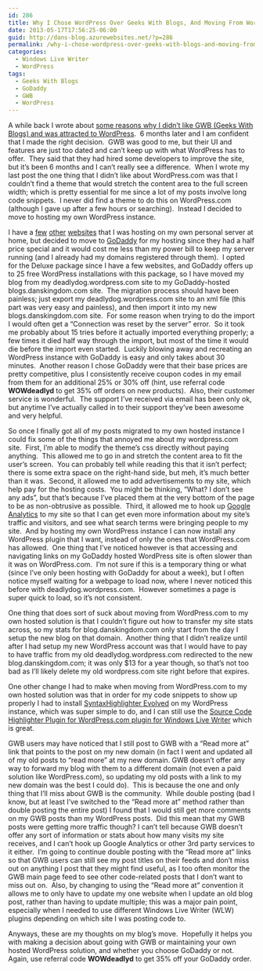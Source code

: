 ```yaml
---
id: 286
title: Why I Chose WordPress Over Geeks With Blogs, And Moving From WordPress.com To A GoDaddy Hosted Solution
date: 2013-05-17T17:56:25-06:00
guid: http://dans-blog.azurewebsites.net/?p=286
permalink: /why-i-chose-wordpress-over-geeks-with-blogs-and-moving-from-wordpress-com-to-a-godaddy-hosted-solution/
categories:
  - Windows Live Writer
  - WordPress
tags:
  - Geeks With Blogs
  - GoDaddy
  - GWB
  - WordPress
---
```

A while back I wrote about [some reasons why I didn’t like GWB (Geeks With Blogs) and was attracted to WordPress](http://dans-blog.azurewebsites.net/migrating-my-gwb-blog-over-to-wordpress/).&#160; 6 months later and I am confident that I made the right decision.&#160; GWB was good to me, but their UI and features are just too dated and can’t keep up with what WordPress has to offer.&#160; They said that they had hired some developers to improve the site, but it’s been 6 months and I can’t really see a difference.&#160; When I wrote my last post the one thing that I didn’t like about WordPress.com was that I couldn’t find a theme that would stretch the content area to the full screen width; which is pretty essential for me since a lot of my posts involve long code snippets.&#160; I never did find a theme to do this on WordPress.com (although I gave up after a few hours or searching).&#160; Instead I decided to move to hosting my own WordPress instance.

I have a [few](http://www.danskingdom.com) [other](http://www.xnaparticles.com) [websites](http://www.helpfulpctools.com) that I was hosting on my own personal server at home, but decided to move to [GoDaddy](http://www.godaddy.com) for my hosting since they had a half price special and it would cost me less than my power bill to keep my server running (and I already had my domains registered through them).&#160; I opted for the Deluxe package since I have a few websites, and GoDaddy offers up to 25 free WordPress installations with this package, so I have moved my blog from my deadlydog.wordpress.com site to my GoDaddy-hosted blogs.danskingdom.com site.&#160; The migration process should have been painless; just export my deadlydog.wordpress.com site to an xml file (this part was very easy and painless), and then import it into my new blogs.danskingdom.com site.&#160; For some reason when trying to do the import I would often get a “Connection was reset by the server” error.&#160; So it took me probably about 15 tries before it actually imported everything properly; a few times it died half way through the import, but most of the time it would die before the import even started.&#160; Luckily blowing away and recreating an WordPress instance with GoDaddy is easy and only takes about 30 minutes.&#160; Another reason I chose GoDaddy were that their base prices are pretty competitive, plus I consistently receive coupon codes in my email from them for an additional 25% or 30% off (hint, use referral code **WOWdeadlyd** to get 35% off orders on new products).&#160; Also, their customer service is wonderful.&#160; The support I’ve received via email has been only ok, but anytime I’ve actually called in to their support they’ve been awesome and very helpful.

So once I finally got all of my posts migrated to my own hosted instance I could fix some of the things that annoyed me about my wordpress.com site.&#160; First, I’m able to modify the theme’s css directly without paying anything.&#160; This allowed me to go in and stretch the content area to fit the user’s screen.&#160; You can probably tell while reading this that it isn’t perfect; there is some extra space on the right-hand side, but meh, it’s much better than it was.&#160; Second, it allowed me to add advertisements to my site, which help pay for the hosting costs.&#160; You might be thinking, “What? I don’t see any ads”, but that’s because I’ve placed them at the very bottom of the page to be as non-obtrusive as possible.&#160; Third, it allowed me to hook up [Google Analytics](http://www.google.ca/analytics/) to my site so that I can get even more information about my site’s traffic and visitors, and see what search terms were bringing people to my site.&#160; And by hosting my own WordPress instance I can now install any WordPress plugin that I want, instead of only the ones that WordPress.com has allowed.&#160; One thing that I’ve noticed however is that accessing and navigating links on my GoDaddy hosted WordPress site is often slower than it was on WordPress.com.&#160; I’m not sure if this is a temporary thing or what (since I’ve only been hosting with GoDaddy for about a week), but I often notice myself waiting for a webpage to load now, where I never noticed this before with deadlydog.wordpress.com.&#160; However sometimes a page is super quick to load, so it’s not consistent.

One thing that does sort of suck about moving from WordPress.com to my own hosted solution is that I couldn’t figure out how to transfer my site stats across, so my stats for blog.danskingdom.com only start from the day I setup the new blog on that domain.&#160; Another thing that I didn’t realize until after I had setup my new WordPress account was that I would have to pay to have traffic from my old deadlydog.wordpress.com redirected to the new blog.danskingdom.com; it was only $13 for a year though, so that’s not too bad as I’ll likely delete my old wordpress.com site right before that expires.

One other change I had to make when moving from WordPress.com to my own hosted solution was that in order for my code snippets to show up properly I had to install [SyntaxHighlighter Evolved](http://wordpress.org/extend/plugins/syntaxhighlighter/) on my WordPress instance, which was super simple to do, and I can still use the [Source Code Highlighter Plugin for WordPress.com plugin for Windows Live Writer](http://richhewlett.com/wlwsourcecodeplugin/) which is great.

GWB users may have noticed that I still post to GWB with a “Read more at” link that points to the post on my new domain (in fact I went and updated all of my old posts to “read more” at my new domain. GWB doesn’t offer any way to forward my blog with them to a different domain (not even a paid solution like WordPress.com), so updating my old posts with a link to my new domain was the best I could do).&#160; This is because the one and only thing that I’ll miss about GWB is the community.&#160; While double posting (bad I know, but at least I’ve switched to the “Read more at” method rather than double posting the entire post) I found that I would still get more comments on my GWB posts than my WordPress posts.&#160; Did this mean that my GWB posts were getting more traffic though? I can’t tell because GWB doesn’t offer any sort of information or stats about how many visits my site receives, and I can’t hook up Google Analytics or other 3rd party services to it either.&#160; I’m going to continue double posting with the “Read more at” links so that GWB users can still see my post titles on their feeds and don’t miss out on anything I post that they might find useful, as I too often monitor the GWB main page feed to see other code-related posts that I don’t want to miss out on.&#160; Also, by changing to using the “Read more at” convention it allows me to only have to update my one website when I update an old blog post, rather than having to update multiple; this was a major pain point, especially when I needed to use different Windows Live Writer (WLW) plugins depending on which site I was posting code to.

Anyways, these are my thoughts on my blog’s move.&#160; Hopefully it helps you with making a decision about going with GWB or maintaining your own hosted WordPress solution, and whether you choose GoDaddy or not.&#160; Again, use referral code **WOWdeadlyd** to get 35% off your GoDaddy order.
